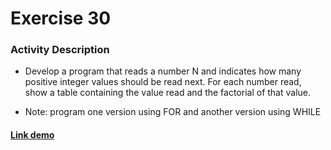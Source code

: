 # Exercise 30 

### Activity Description

- Develop a program that reads a number N and indicates how many positive integer values should be read next. For each number read, show a table containing the value read and the factorial of that value.

- Note: program one version using FOR and another version using WHILE

#### [Link demo](https://replit.com/join/gixdduwbrd-gabrielstimamig)